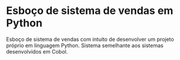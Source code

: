 # Esboço de sistema de vendas em Python

Esboço de sistema de vendas com intuito de desenvolver um projeto próprio em linguagem Python. Sistema semelhante aos sistemas desenvolvidos em Cobol.
